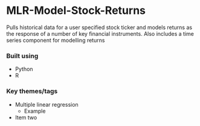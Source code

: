# MLR-Model-Stock-Returns
Pulls historical data for a user specified stock ticker and models returns as the response of a number of key financial instruments. Also includes a time series component for modelling returns

### Built using
* Python
* R

### Key themes/tags
* Multiple linear regression
  * Example 
* Item two
